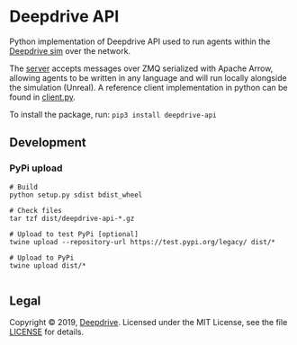 Deepdrive API
=============

Python implementation of Deepdrive API used to run agents within the [Deepdrive sim](https://github.com/deepdrive/deepdrive-sim) over the network.

The [server](deepdrive_api/server.py) accepts messages over ZMQ serialized with Apache Arrow, 
allowing agents to be written in any language and will run locally alongside the simulation (Unreal).
A reference client implementation in python can be found in [client.py](deepdrive_api/client.py).

To install the package, run: `pip3 install deepdrive-api`


## Development

### PyPi upload

```
# Build
python setup.py sdist bdist_wheel

# Check files
tar tzf dist/deepdrive-api-*.gz

# Upload to test PyPi [optional]
twine upload --repository-url https://test.pypi.org/legacy/ dist/*

# Upload to PyPi
twine upload dist/*


```

## Legal

Copyright &copy; 2019, [Deepdrive](https://deepdrive.io/). Licensed under the MIT License, see the file [LICENSE](https://github.com/deepdrive/deepdrive-ci/blob/master/LICENSE) for details.
